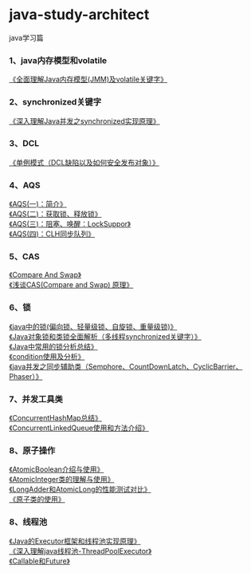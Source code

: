 # java-study-architect
java学习篇
<h3>1、java内存模型和volatile</h3>
<a style="text-indent:2em;" href="https://blog.csdn.net/javazejian/article/details/72772461">《全面理解Java内存模型(JMM)及volatile关键字》</a></br>
<h3>2、synchronized关键字</h3>
<a style="text-indent:2em;" href="https://blog.csdn.net/javazejian/article/details/72828483">《深入理解Java并发之synchronized实现原理》</a></br>
<h3>3、DCL</h3>
<a style="text-indent:2em;" href="https://blog.csdn.net/u014108122/article/details/38352005">《单例模式（DCL缺陷以及如何安全发布对象）》</a></br>
<h3>4、AQS</h3>
<a style="text-indent:2em;" href="https://www.cnblogs.com/chenssy/p/5054822.html">《AQS(一)：简介》</a></br>
<a style="text-indent:2em;" href="http://www.cnblogs.com/chenssy/p/5073857.html">《AQS(二)：获取锁、释放锁》</a></br>
<a style="text-indent:2em;" href="http://www.cnblogs.com/chenssy/p/5079724.html">《AQS(三)：阻塞、唤醒：LockSuppor》</a></br>
<a style="text-indent:2em;" href="http://www.cnblogs.com/chenssy/p/5087652.html">《AQS(四)：CLH同步队列》</a></br>
<h3>5、CAS</h3>
<a style="text-indent:2em;" href="https://blog.csdn.net/z742182637/article/details/50417550">《Compare And Swap》</a></br>
<a style="text-indent:2em;" href="https://www.cnblogs.com/Leo_wl/p/6899716.html">《浅谈CAS(Compare and Swap) 原理》</a></br>
<h3>6、锁</h3>
<a style="text-indent:2em;" href="https://blog.csdn.net/zqz_zqz/article/details/70233767">《java中的锁(偏向锁、轻量级锁、自旋锁、重量级锁)》</a></br>
<a style="text-indent:2em;" href="http://www.importnew.com/20444.html">《Java对象锁和类锁全面解析（多线程synchronized关键字）》</a></br>
<a style="text-indent:2em;" href="https://blog.csdn.net/lantian0802/article/details/8971552?utm_source=tuicool&utm_medium=referral">《Java中常用的锁分析总结》</a></br>
<a style="text-indent:2em;" href="https://blog.csdn.net/bohu83/article/details/51098106">《condition使用及分析》</a></br>
<a style="text-indent:2em;" href="https://www.cnblogs.com/uodut/p/6830939.html">《java并发之同步辅助类（Semphore、CountDownLatch、CyclicBarrier、Phaser）》</a></br>
<h3>7、并发工具类</h3>
<a style="text-indent:2em;" href="http://www.importnew.com/22007.html">《ConcurrentHashMap总结》</a></br>
<a style="text-indent:2em;" href="https://www.cnblogs.com/yangzhenlong/p/8359875.html">《ConcurrentLinkedQueue使用和方法介绍》</a></br>
<h3>8、原子操作</h3>
<a style="text-indent:2em;" href="https://blog.csdn.net/zmx729618/article/details/52767736">《AtomicBoolean介绍与使用》</a></br>
<a style="text-indent:2em;" href="https://blog.csdn.net/u012734441/article/details/51619751">《AtomicInteger类的理解与使用》</a></br>
<a style="text-indent:2em;" href="https://blog.csdn.net/li396864285/article/details/78246357">《LongAdder和AtomicLong的性能测试对比》</a></br>
<a style="text-indent:2em;" href="https://blog.csdn.net/u010246789/article/details/51776339">《原子类的使用》</a></br>
<h3>8、线程池</h3>
<a style="text-indent:2em;" href="https://blog.csdn.net/qq_38989725/article/details/73610180">《Java的Executor框架和线程池实现原理》</a></br>
<a style="text-indent:2em;" href="https://www.jianshu.com/p/ade771d2c9c0">《深入理解java线程池-ThreadPoolExecutor》</a></br>
<a style="text-indent:2em;" href="https://blog.csdn.net/ghsau/article/details/7451464">《Callable和Future》</a></br>


